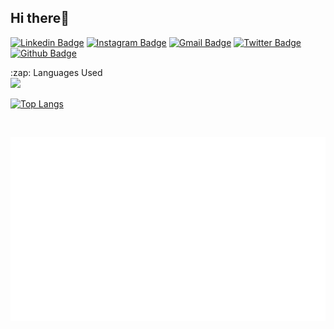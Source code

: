 ## Hi there👋

[![Linkedin Badge](https://img.shields.io/badge/-LinkedIn-blue?style=flat-square&logo=Linkedin&logoColor=white&link=https://www.linkedin.com/in/rogerguimaraes/)](https://www.linkedin.com/in/rogerguimaraes/)
[![Instagram Badge](https://img.shields.io/badge/-Instagram-purple?style=flat-square&logo=Instagram&logoColor=white&link=https://www.instagram.com/rogerguimmaraes/)](https://www.instagram.com/rogerguimmaraes/)
[![Gmail Badge](https://img.shields.io/badge/-Gmail-c14438?style=flat-square&logo=Gmail&logoColor=white&link=mailto:logroger@gmail.com)](mailto:logroger@gmail.com)
[![Twitter Badge](https://img.shields.io/badge/-Twitter-1DA1F2?style=flat-square&logo=twitter&logoColor=white&link=https://www.twitter.com/rogerguimmaraes)](https://www.twitter.com/rogerguimmaraes)
[![Github Badge](https://img.shields.io/badge/-github-black?style=flat-square&logo=Github&logoColor=white&link=https://github.com/rogerlog)](https://github.com/rogerlog)

 
  <summary>:zap: Languages Used</summary>
  <img src="https://github-readme-stats.vercel.app/api/top-langs/?username=rogerlog&bg_color=ffffff&text_color=333333">
  
  
  [![Top Langs](https://github-readme-stats.vercel.app/api/top-langs/?username=rogerlog&layout=compact)](https://github.com/rogerlog/github-readme-stats)

<br/>

![](https://github.com/rogerlog/viewstats/blob/master/generated/languages.svg)
